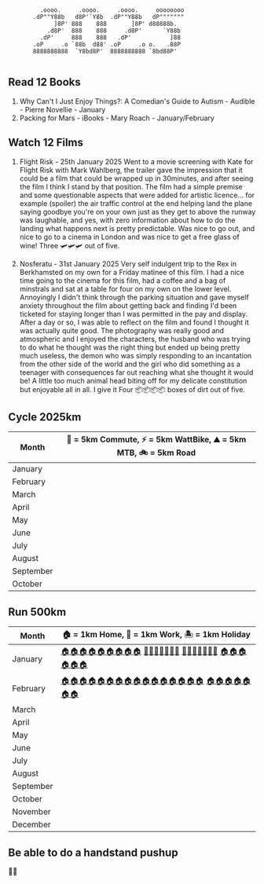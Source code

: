 

```

                                                          
         .oooo.     .oooo.     .oooo.     oooooooo        
       .dP""Y88b   d8P'`Y8b  .dP""Y88b   dP"""""""        
             ]8P' 888    888       ]8P' d88888b.          
           .d8P'  888    888     .d8P'      `Y88b         
         .dP'     888    888   .dP'           ]88         
       .oP     .o `88b  d88' .oP     .o o.   .88P         
       8888888888  `Y8bd8P'  8888888888 `8bd88P'          
                                                          

```

## Read 12 Books

1. Why Can't I Just Enjoy Things?: A Comedian's Guide to Autism - Audible - Pierre Novellie - January
2. Packing for Mars - iBooks - Mary Roach - January/February


## Watch 12 Films

1. Flight Risk - 25th January 2025
Went to a movie screening with Kate for Flight Risk with Mark Wahlberg, the trailer gave the impression that it could be a film that could be wrapped up in 30minutes, and after seeing the film I think I stand by that position.  The film had a simple premise and some questionable aspects that were added for artistic licence... for example (spoiler) the air traffic control at the end helping land the plane saying goodbye you're on your own just as they get to above the runway was laughable, and yes, with zero information about how to do the landing what happens next is pretty predictable.  Was nice to go out, and nice to go to a cinema in London and was nice to get a free glass of wine!  Three 🛩️🛩️🛩️ out of five.

2. Nosferatu - 31st January 2025
Very self indulgent trip to the Rex in Berkhamsted on my own for a Friday matinee of this film.  I had a nice time going to the cinema for this film, had a coffee and a bag of minstrals and sat at a table for four on my own on the lower level.  Annoyingly I didn't think through the parking situation and gave myself anxiety throughout the film about getting back and finding I'd been ticketed for staying longer than I was permitted in the pay and display.  After a day or so, I was able to reflect on the film and found I thought it was actually quite good.  The photography was really good and atmospheric and I enjoyed the characters, the husband who was trying to do what he thought was the right thing but ended up being pretty much useless, the demon who was simply responding to an incantation from the other side of the world and the girl who did something as a teenager with consequences far out reaching what she thought it would be!
A little too much animal head biting off for my delicate constitution but enjoyable all in all.  I give it Four 📦📦📦📦 boxes of dirt out of five.



## Cycle 2025km

| Month     | 💼 = 5km Commute, ⚡️ = 5km WattBike, ⛰️ = 5km MTB, 🚲 = 5km Road |
| --------- | ---------------------------------------------------------------- |
| January   |                                                                  |
| February  |                                                                  |
| March     |                                                                  |
| April     |                                                                  |
| May       |                                                                  |
| June      |                                                                  |
| July      |                                                                  |
| August    |                                                                  |
| September |                                                                  |
| October   |                                                                  |

## Run 500km

| Month     | 🏠 = 1km Home, 🏢 = 1km Work, 🏝️ = 1km Holiday              |
| --------- | ------------------------------------------------------------ |
| January   | [🏠🏠🏠🏠🏠🏠🏠🏠🏠](https://www.strava.com/activities/13298497896) [🏢🏢🏢🏢🏢🏢🏢](https://www.strava.com/activities/13352652748) [🏢🏢🏢🏢🏢🏢🏢](https://www.strava.com/activities/13370778791) [🏠🏠🏠🏠🏠🏠](https://www.strava.com/activities/13474495797) |
| February  | [🏠🏠🏠🏠🏠🏠🏠🏠🏠🏠🏠🏠🏠🏠🏠🏠](https://www.strava.com/activities/13507890317) [🏠🏠🏠🏠🏠🏠🏠](https://www.strava.com/activities/13546225162)              |
| March     |                                                              |
| April     |                                                              |
| May       |                                                              |
| June      |                                                              |
| July      |                                                              |
| August    |                                                              |
| September |                                                              |
| October   |                                                              |
| November  |                                                              |
| December  |                                                              |

## Be able to do a handstand pushup

🤷‍♂️
